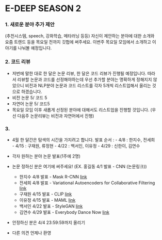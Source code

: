 # E-DEEP SEASON 2

### 1. 새로운 분야 추가 제안
(추천시스템, speech, 강화학습, 메타러닝 등등)
자신이 제안하는 분야에 대한 소개와 요즘 트렌드 등을 목요일 전까지 깃헙에 써주세요. 이번주 목요일 모임에서 소개하고 이야기를 나눠볼 예정입니다.

### 2. 코드 리뷰

- 저번에 말한 대로 한 달은 논문 리뷰, 한 달은 코드 리뷰가 진행될 예정입니다. 
  따라서 리뷰할 논문과 코드를 선정해야하는데 우선 추가할 분야는 명확하게 정해지지 않았으니 비전과 NLP분야 논문과 코드 리스트를 각자 5개씩 리스트업해서 올리는 것으로 하겠습니다.
- 비전 논문 5/ 코드 5 
- 자연어 논문 5/ 코드5
- 목요일 모임 이후 새롭게 선정된 분야에 대해서도 리스트업을 진행할 것입니다.
(우선 다음주 논문리뷰는 비전과 자연어에서 진행)
  
  
### 3. 
  
  - 4월 한 달간은 탐색의 시간을 가지려고 합니다.
    발표 순서 :  - 4/8 : 한지수, 전세희
                - 4/15 : 구재원, 류정현
                - 4/22 : 백서인, 이유정
                - 4/29 : 신한이, 김연수
                
  - 각자 원하는 분야 논문 발표(1주에 2명)
  - 논문 정하신 분은 여기에 써주세요!
  (EX. 홍길동 4/1 발표 - CNN (논문링크))
    - 한지수 4/8 발표 - Mask R-CNN [link](https://arxiv.org/pdf/1703.06870.pdf)
    - 전세희 4/8 발표 - Variational Autoencoders for Collaborative Filtering [link](https://arxiv.org/abs/1802.05814)
    - 구재원 4/15 발표 -  CLIP [link](https://arxiv.org/pdf/2103.00020.pdf)
    - 이유정 4/15 발표 -  MAML [link](https://arxiv.org/pdf/1703.03400.pdf)
    - 백서인 4/22 발표 - StyleGAN [link](https://arxiv.org/pdf/1812.04948.pdf)
    - 김연수 4/29 발표 - Everybody Dance Now [link](https://arxiv.org/abs/1808.07371)
  - 안정하신 분은 4/4 23:59:59까지 올리기
  - 다른 의견 언제나 환영



